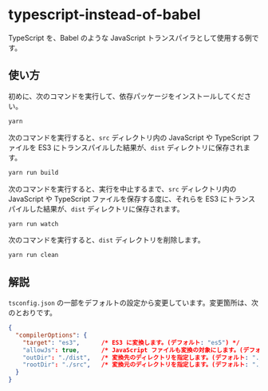 # typescript-instead-of-babel

TypeScript を、Babel のような JavaScript トランスパイラとして使用する例です。

## 使い方

初めに、次のコマンドを実行して、依存パッケージをインストールしてください。

```sh
yarn
```

次のコマンドを実行すると、`src` ディレクトリ内の JavaScript や TypeScript ファイルを ES3 にトランスパイルした結果が、`dist` ディレクトリに保存されます。

```sh
yarn run build
```

次のコマンドを実行すると、実行を中止するまで、`src` ディレクトリ内の JavaScript や TypeScript ファイルを保存する度に、それらを ES3 にトランスパイルした結果が、`dist` ディレクトリに保存されます。

```sh
yarn run watch
```

次のコマンドを実行すると、`dist` ディレクトリを削除します。

```sh
yarn run clean
```

## 解説

`tsconfig.json` の一部をデフォルトの設定から変更しています。変更箇所は、次のとおりです。

```json
{
  "compilerOptions": {
    "target": "es3",      /* ES3 に変換します。(デフォルト: "es5") */
    "allowJs": true,      /* JavaScript ファイルも変換の対象にします。(デフォルト: false) */
    "outDir": "./dist",   /* 変換先のディレクトリを指定します。(デフォルト: "./") */
    "rootDir": "./src",   /* 変換元のディレクトリを指定します。(デフォルト: "./") */
  }
}
```
